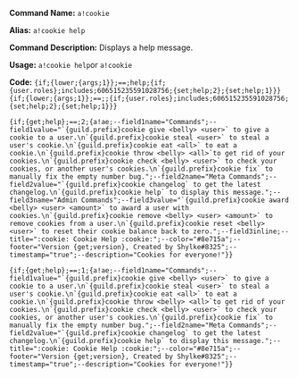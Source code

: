 **Command Name:** `a!cookie`

**Alias:** `a!cookie help`

**Command Description:**
Displays a help message.

**Usage:**
`a!cookie help`or `a!cookie`

**Code:** ```{if;{lower;{args;1}};==;help;{if;{user.roles};includes;606515235591028756;{set;help;2};{set;help;1}}}
{if;{lower;{args;1}};==;;{if;{user.roles};includes;606515235591028756;{set;help;2};{set;help;1}}}```

```{if;{get;help};==;2;{a!ae;--field1name="Commands";--field1value="`{guild.prefix}cookie give <belly> <user>` to give a cookie to a user.\n`{guild.prefix}cookie steal <user>` to steal a user's cookie.\n`{guild.prefix}cookie eat <all>` to eat a cookie.\n`{guild.prefix}cookie throw <belly> <all>`to get rid of your cookies.\n`{guild.prefix}cookie check <belly> <user>` to check your cookies, or another user's cookies.\n`{guild.prefix}cookie fix` to manually fix the empty number bug.";--field2name="Meta Commands";--field2value="`{guild.prefix}cookie changelog` to get the latest changelog.\n`{guild.prefix}cookie help` to display this message.";--field3name="Admin Commands";--field3value="`{guild.prefix}cookie award <belly> <user> <amount>` to award a user with cookies.\n`{guild.prefix}cookie remove <belly> <user> <amount>` to remove cookies from a user.\n`{guild.prefix}cookie reset <belly> <user>` to reset their cookie balance back to zero.";--field3inline;--title=":cookie: Cookie Help :cookie:";--color="#8e715a";--footer="Version {get;version}, Created by Shylke#8325";--timestamp="true";--description="Cookies for everyone!"}}```

```{if;{get;help};==;1;{a!ae;--field1name="Commands";--field1value="`{guild.prefix}cookie give <belly> <user>` to give a cookie to a user.\n`{guild.prefix}cookie steal <user>` to steal a user's cookie.\n`{guild.prefix}cookie eat <all>` to eat a cookie.\n`{guild.prefix}cookie throw <belly> <all>`to get rid of your cookies.\n`{guild.prefix}cookie check <belly> <user>` to check your cookies, or another user's cookies.\n`{guild.prefix}cookie fix` to manually fix the empty number bug.";--field2name="Meta Commands";--field2value="`{guild.prefix}cookie changelog` to get the latest changelog.\n`{guild.prefix}cookie help` to display this message.";--title=":cookie: Cookie Help :cookie:";--color="#8e715a";--footer="Version {get;version}, Created by Shylke#8325";--timestamp="true";--description="Cookies for everyone!"}}```
